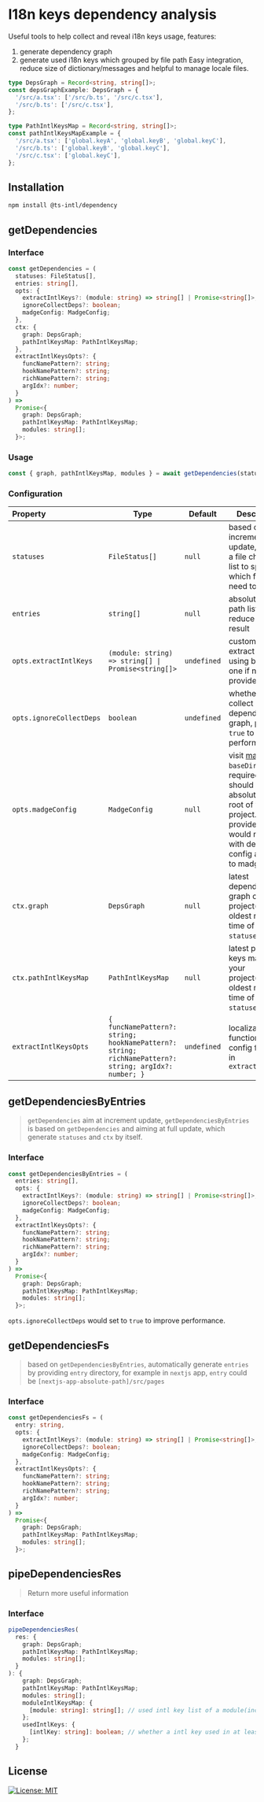 # I18n keys dependency analysis

Useful tools to help collect and reveal i18n keys usage, features:

1. generate dependency graph
2. generate used i18n keys which grouped by file path
   Easy integration, reduce size of dictionary/messages and helpful to manage locale files.

```ts
type DepsGraph = Record<string, string[]>;
const depsGraphExample: DepsGraph = {
  '/src/a.tsx': ['/src/b.ts', '/src/c.tsx'],
  '/src/b.ts': ['/src/c.tsx'],
};

type PathIntlKeysMap = Record<string, string[]>;
const pathIntlKeysMapExample = {
  '/src/a.tsx': ['global.keyA', 'global.keyB', 'global.keyC'],
  '/src/b.ts': ['global.keyB', 'global.keyC'],
  '/src/c.tsx': ['global.keyC'],
};
```

## Installation

```bash
npm install @ts-intl/dependency
```

## getDependencies

### Interface

```ts
const getDependencies = (
  statuses: FileStatus[],
  entries: string[],
  opts: {
    extractIntlKeys?: (module: string) => string[] | Promise<string[]>;
    ignoreCollectDeps?: boolean;
    madgeConfig: MadgeConfig;
  },
  ctx: {
    graph: DepsGraph;
    pathIntlKeysMap: PathIntlKeysMap;
  },
  extractIntlKeysOpts?: {
    funcNamePattern?: string;
    hookNamePattern?: string;
    richNamePattern?: string;
    argIdx?: number;
  }
) =>
  Promise<{
    graph: DepsGraph;
    pathIntlKeysMap: PathIntlKeysMap;
    modules: string[];
  }>;
```

### Usage

```ts
const { graph, pathIntlKeysMap, modules } = await getDependencies(statuses, entries, { ...opts, ignoreCollectDeps: true }, ctx, extractIntlKeysOpts);
```

### Configuration

| Property                 | Type                                                                                                    | Default     | Description                                                                                                                                                                                      |
| :----------------------- | ------------------------------------------------------------------------------------------------------- | ----------- | ------------------------------------------------------------------------------------------------------------------------------------------------------------------------------------------------ |
| `statuses`               | `FileStatus[]`                                                                                          | `null`      | based on increment update, provide a file changed list to specify which files need to update                                                                                                     |
| `entries`                | `string[]`                                                                                              | `null`      | absolute entry path list, to reduce unused result                                                                                                                                                |
| `opts.extractIntlKeys`   | `(module: string) => string[] \| Promise<string[]>`                                                     | `undefined` | custom intl keys extract method, using built-in one if not provide                                                                                                                               |
| `opts.ignoreCollectDeps` | `boolean`                                                                                               | `undefined` | whether re-collect dependency graph, provide `true` to improve performance                                                                                                                       |
| `opts.madgeConfig`       | `MadgeConfig`                                                                                           | `null`      | visit [madge](https://github.com/pahen/madge). `baseDir` is required and should be absolute path of root of your project. The provided config would merge with default config and pass to madge. |
| `ctx.graph`              | `DepsGraph`                                                                                             | `null`      | latest dependency graph of your project(before oldest modified time of `statuses`)                                                                                                               |
| `ctx.pathIntlKeysMap`    | `PathIntlKeysMap`                                                                                       | `null`      | latest path-keys map of your project(before oldest modified time of `statuses`)                                                                                                                  |
| `extractIntlKeysOpts`    | `{    funcNamePattern?: string; hookNamePattern?: string; richNamePattern?: string; argIdx?: number; }` | `undefined` | localization function syntax config for built-in `extractIntlKeys`                                                                                                                               |

## getDependenciesByEntries

> `getDependencies` aim at increment update, `getDependenciesByEntries` is based on `getDependencies` and aiming at full update, which generate `statuses` and `ctx` by itself.

### Interface

```ts
const getDependenciesByEntries = (
  entries: string[],
  opts: {
    extractIntlKeys?: (module: string) => string[] | Promise<string[]>;
    ignoreCollectDeps?: boolean;
    madgeConfig: MadgeConfig;
  },
  extractIntlKeysOpts?: {
    funcNamePattern?: string;
    hookNamePattern?: string;
    richNamePattern?: string;
    argIdx?: number;
  }
) =>
  Promise<{
    graph: DepsGraph;
    pathIntlKeysMap: PathIntlKeysMap;
    modules: string[];
  }>;
```

`opts.ignoreCollectDeps` would set to `true` to improve performance.

## getDependenciesFs

> based on `getDependenciesByEntries`, automatically generate `entries` by providing `entry` directory, for example in `nextjs` app, `entry` could be `[nextjs-app-absolute-path]/src/pages`

### Interface

```ts
const getDependenciesFs = (
  entry: string,
  opts: {
    extractIntlKeys?: (module: string) => string[] | Promise<string[]>;
    ignoreCollectDeps?: boolean;
    madgeConfig: MadgeConfig;
  },
  extractIntlKeysOpts?: {
    funcNamePattern?: string;
    hookNamePattern?: string;
    richNamePattern?: string;
    argIdx?: number;
  }
) =>
  Promise<{
    graph: DepsGraph;
    pathIntlKeysMap: PathIntlKeysMap;
    modules: string[];
  }>;
```

## pipeDependenciesRes

> Return more useful information

### Interface

```ts
pipeDependenciesRes(
  res: {
    graph: DepsGraph;
    pathIntlKeysMap: PathIntlKeysMap;
    modules: string[];
  }
): {
    graph: DepsGraph;
    pathIntlKeysMap: PathIntlKeysMap;
    modules: string[];
    moduleIntlKeysMap: {
      [module: string]: string[]; // used intl key list of a module(include offspring of this module)
    };
    usedIntlKeys: {
      [intlKey: string]: boolean; // whether a intl key used in at least a module(entry)
    };
  }
```

## License

[![License: MIT](https://img.shields.io/badge/License-MIT-yellow.svg)](https://opensource.org/licenses/MIT)
